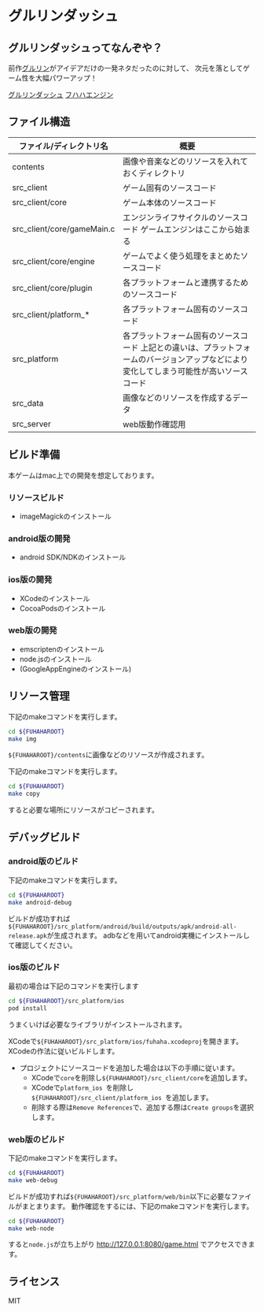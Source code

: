 グルリンダッシュ
======================

## グルリンダッシュってなんぞや？

前作[グルリン](http://totetero.com/project/gururin/frame.html)がアイデアだけの一発ネタだったのに対して、
次元を落としてゲーム性を大幅パワーアップ！

[グルリンダッシュ](http://gururin-dash.appspot.com)
[フハハエンジン](https://github.com/totetero/fuhaha_engine)

## ファイル構造

| ファイル/ディレクトリ名 | 概要 |
|------------------------|-------------|
| contents                   | 画像や音楽などのリソースを入れておくディレクトリ |
| src_client                 | ゲーム固有のソースコード |
| src_client/core            | ゲーム本体のソースコード |
| src_client/core/gameMain.c | エンジンライフサイクルのソースコード ゲームエンジンはここから始まる |
| src_client/core/engine     | ゲームでよく使う処理をまとめたソースコード |
| src_client/core/plugin     | 各プラットフォームと連携するためのソースコード |
| src_client/platform_*      | 各プラットフォーム固有のソースコード |
| src_platform               | 各プラットフォーム固有のソースコード 上記との違いは、プラットフォームのバージョンアップなどにより変化してしまう可能性が高いソースコード |
| src_data                   | 画像などのリソースを作成するデータ |
| src_server                 | web版動作確認用 |


## ビルド準備

本ゲームはmac上での開発を想定しております。

### リソースビルド

* imageMagickのインストール

### android版の開発

* android SDK/NDKのインストール

### ios版の開発

* XCodeのインストール
* CocoaPodsのインストール

### web版の開発

* emscriptenのインストール
* node.jsのインストール
* (GoogleAppEngineのインストール)

## リソース管理

下記のmakeコマンドを実行します。

```bash
cd ${FUHAHAROOT}
make img
```

`${FUHAHAROOT}/contents`に画像などのリソースが作成されます。

下記のmakeコマンドを実行します。

```bash
cd ${FUHAHAROOT}
make copy
```

すると必要な場所にリソースがコピーされます。

## デバッグビルド

### android版のビルド

下記のmakeコマンドを実行します。

```bash
cd ${FUHAHAROOT}
make android-debug
```

ビルドが成功すれば`${FUHAHAROOT}/src_platform/android/build/outputs/apk/android-all-release.apk`が生成されます。
adbなどを用いてandroid実機にインストールして確認してください。

### ios版のビルド

最初の場合は下記のコマンドを実行します

```bash
cd ${FUHAHAROOT}/src_platform/ios
pod install
```

うまくいけば必要なライブラリがインストールされます。

XCodeで`${FUHAHAROOT}/src_platform/ios/fuhaha.xcodeproj`を開きます。
XCodeの作法に従いビルドします。

* プロジェクトにソースコードを追加した場合は以下の手順に従います。
    * XCodeで`core`を削除し`${FUHAHAROOT}/src_client/core`を追加します。
    * XCodeで`platform_ios `を削除し`${FUHAHAROOT}/src_client/platform_ios `を追加します。
    * 削除する際は`Remove References`で、追加する際は`Create groups`を選択します。

### web版のビルド

下記のmakeコマンドを実行します。

```bash
cd ${FUHAHAROOT}
make web-debug
```

ビルドが成功すれば`${FUHAHAROOT}/src_platform/web/bin`以下に必要なファイルがまとまります。
動作確認をするには、下記のmakeコマンドを実行します。

```bash
cd ${FUHAHAROOT}
make web-node
```

すると`node.js`が立ち上がり http://127.0.0.1:8080/game.html でアクセスできます。

## ライセンス

MIT
